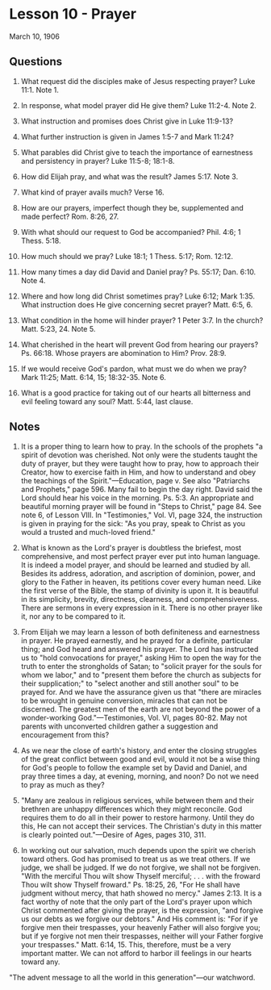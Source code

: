 # Lesson 10 - Prayer

March 10, 1906

## Questions

1. What request did the disciples make of Jesus respecting prayer? Luke 11:1. Note 1.

2. In response, what model prayer did He give them? Luke 11:2-4. Note 2.

3. What instruction and promises does Christ give in Luke 11:9-13?

4. What further instruction is given in James 1:5-7 and Mark 11:24?

5. What parables did Christ give to teach the importance of earnestness and persistency in prayer? Luke 11:5-8; 18:1-8.

6. How did Elijah pray, and what was the result? James 5:17. Note 3.

7. What kind of prayer avails much? Verse 16.

8. How are our prayers, imperfect though they be, supplemented and made perfect? Rom. 8:26, 27.

9. With what should our request to God be accompanied? Phil. 4:6; 1 Thess. 5:18.

10. How much should we pray? Luke 18:1; 1 Thess. 5:17; Rom. 12:12.

11. How many times a day did David and Daniel pray? Ps. 55:17; Dan. 6:10. Note 4.

12. Where and how long did Christ sometimes pray? Luke 6:12; Mark 1:35. What instruction does He give concerning secret prayer? Matt. 6:5, 6.

13. What condition in the home will hinder prayer? 1 Peter 3:7. In the church? Matt. 5:23, 24. Note 5.

14. What cherished in the heart will prevent God from hearing our prayers? Ps. 66:18. Whose prayers are abomination to Him? Prov. 28:9.

15. If we would receive God's pardon, what must we do when we pray? Mark 11:25; Matt. 6:14, 15; 18:32-35. Note 6.

16. What is a good practice for taking out of our hearts all bitterness and evil feeling toward any soul? Matt. 5:44, last clause.

## Notes

1. It is a proper thing to learn how to pray. In the schools of the prophets "a spirit of devotion was cherished. Not only were the students taught the duty of prayer, but they were taught how to pray, how to approach their Creator, how to exercise faith in Him, and how to understand and obey the teachings of the Spirit."—Education, page v. See also "Patriarchs and Prophets," page 596. Many fail to begin the day right. David said the Lord should hear his voice in the morning. Ps. 5:3. An appropriate and beautiful morning prayer will be found in "Steps to Christ," page 84. See note 6, of Lesson VIII. In "Testimonies," Vol. VI, page 324, the instruction is given in praying for the sick: "As you pray, speak to Christ as you would a trusted and much-loved friend."

2. What is known as the Lord's prayer is doubtless the briefest, most comprehensive, and most perfect prayer ever put into human language. It is indeed a model prayer, and should be learned and studied by all. Besides its address, adoration, and ascription of dominion, power, and glory to the Father in heaven, its petitions cover every human need. Like the first verse of the Bible, the stamp of divinity is upon it. It is beautiful in its simplicity, brevity, directness, clearness, and comprehensiveness. There are sermons in every expression in it. There is no other prayer like it, nor any to be compared to it.

3. From Elijah we may learn a lesson of both definiteness and earnestness in prayer. He prayed earnestly, and he prayed for a definite, particular thing; and God heard and answered his prayer. The Lord has instructed us to "hold convocations for prayer," asking Him to open the way for the truth to enter the strongholds of Satan; to "solicit prayer for the souls for whom we labor," and to "present them before the church as subjects for their supplication;" to "select another and still another soul" to be prayed for. And we have the assurance given us that "there are miracles to be wrought in genuine conversion, miracles that can not be discerned. The greatest men of the earth are not beyond the power of a wonder-working God."—Testimonies, Vol. VI, pages 80-82. May not parents with unconverted children gather a suggestion and encouragement from this?

4. As we near the close of earth's history, and enter the closing struggles of the great conflict between good and evil, would it not be a wise thing for God's people to follow the example set by David and Daniel, and pray three times a day, at evening, morning, and noon? Do not we need to pray as much as they?

5. "Many are zealous in religious services, while between them and their brethren are unhappy differences which they might reconcile. God requires them to do all in their power to restore harmony. Until they do this, He can not accept their services. The Christian's duty in this matter is clearly pointed out."—Desire of Ages, pages 310, 311.

6. In working out our salvation, much depends upon the spirit we cherish toward others. God has promised to treat us as we treat others. If we judge, we shall be judged. If we do not forgive, we shall not be forgiven. "With the merciful Thou wilt show Thyself merciful; . . . with the froward Thou wilt show Thyself froward." Ps. 18:25, 26, "For He shall have judgment without mercy, that hath showed no mercy." James 2:13. It is a fact worthy of note that the only part of the Lord's prayer upon which Christ commented after giving the prayer, is the expression, "and forgive us our debts as we forgive our debtors." And His comment is: "For if ye forgive men their trespasses, your heavenly Father will also forgive you; but if ye forgive not men their trespasses, neither will your Father forgive your trespasses." Matt. 6:14, 15. This, therefore, must be a very important matter. We can not afford to harbor ill feelings in our hearts toward any.

"The advent message to all the world in this generation"—our watchword.